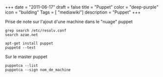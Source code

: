 +++
date = "2011-06-17"
draft = false
title = "Puppet"
color = "deep-purple"
icon = "building"
Tags = [ "mediawiki"]
description = "Puppet"
+++

Prise de note sur l'ajout d'une machine dans le "nuage" puppet

    grep search /etc/resolv.conf 
    search azae.net

    apt-get install puppet
    puppetd --test

Sur le master puppet

    puppetca --list
    puppetca --sign nom_de_machine
